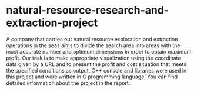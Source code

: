 # natural-resource-research-and-extraction-project
A company that carries out natural resource exploration and extraction operations in the seas aims to divide the search area into areas with the most accurate number and optimum dimensions in order to obtain maximum profit. Our task is to make appropriate visualization using the coordinate data given by a URL and to present the profit and cost situation that meets the specified conditions as output.
C++ console and libraries were used in this project and were written in C programming language.
You can find detailed information about the project in the report.
